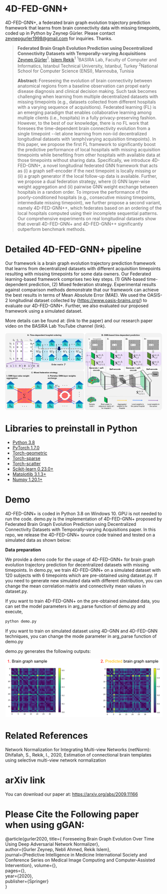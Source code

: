# 4D-FED-GNN+
4D-FED-GNN+, a federated brain graph evolution trajectory prediction framework that 
learns from brain connectivity data with missing timepoints, coded up in Python
by Zeynep Gürler. Please contact 
zeynepgurler1998@gmail.com for inquiries. Thanks.
 
> **Federated Brain Graph Evolution Prediction using Decentralized Connectivity Datasets with Temporally-varying Acquisitions**
> [Zeynep Gürler](https://github.com/zeynepgurler)<sup>1</sup>, [Islem Rekik](https://basira-lab.com/)<sup>1</sup>
> <sup>1</sup>BASIRA Lab, Faculty of Computer and Informatics, Istanbul Technical University, Istanbul, Turkey
> <sup>2</sup>National School for Computer Science (ENSI), Mannouba, Tunisia
>
> **Abstract:** Foreseeing the evolution of brain connectivity between anatomical regions from a baseline observation can propel early disease diagnosis and clinical decision making. Such task becomes challenging when learning from multiple decentralized datasets with missing timepoints (e.g., datasets collected from different hospitals with a varying sequence of acquisitions).  Federated learning (FL) is an emerging paradigm that enables collaborative learning among multiple clients (i.e., hospitals) in a fully privacy-preserving fashion. However, to the best of our knowledge, there is no FL work that foresees the time-dependent brain connectivity evolution from a single timepoint --let alone learning from non-iid decentralized longitudinal datasets with \emph{varying acquisition timepoints}. In this paper, we propose the first FL framework to significantly boost the predictive performance of local hospitals with missing acquisition timepoints while benefiting from other hospitals with available data at those timepoints without sharing data. Specifically, we introduce 4D-FED-GNN+, a novel longitudinal federated GNN framework that  acts as (i) a graph self-encoder if the next timepoint is locally missing or (ii) a graph generator if the local follow-up data is available. Further, we propose a dual federation strategy, where (i) GNN layer-wise weight aggregation and (ii) pairwise GNN weight exchange between hospitals in a random order. To improve the performance of the poorly-conditioned hospitals (e.g., consecutive missing timepoints, intermediate missing timepoint), we further propose a second variant, namely 4D-FED-GNN++, which federates based on an ordering of the local hospitals computed using their incomplete sequential patterns. Our comprehensive experiments on real longitudinal datasets show that overall 4D-FED-GNN+ and 4D-FED-GNN++ significantly outperform benchmark methods.
 
# Detailed 4D-FED-GNN+ pipeline
Our framework is a brain graph evolution trajectory prediction framework that learns from decentralized 
datasets with different acquisition timepoints resulting with missing timepoints for some data owners. 
Our Federated learning-based framework comprises two key steps. (1) GNN-based time-dependent
 prediction, (2) Mixed federation strategy. Experimental results against comparison methods demonstrate that our
 framework can achieve the best results in terms of Mean Absolute Error (MAE). 
We used the OASIS-2 longitudinal dataset collected by (https://www.oasis-brains.org/) to evaluate our 4D-FED-GNN+.
Further, we also evaluated our proposed framework using a simulated dataset.

More details can be found at: (link to the paper) and our research paper video on the BASIRA Lab YouTube channel (link). 

![4D-FED-GNN+ pipeline](pipeline.png)


# Libraries to preinstall in Python
* [Python 3.8](https://www.python.org/)
* [PyTorch 1.7.0](http://pytorch.org/)
* [Torch-geometric](https://github.com/rusty1s/pytorch_geometric)
* [Torch-sparse](https://github.com/rusty1s/pytorch_sparse)
* [Torch-scatter](https://github.com/rusty1s/pytorch_scatter)
* [Scikit-learn 0.23.0+](https://scikit-learn.org/stable/)
* [Matplotlib 3.1.3+](https://matplotlib.org/)
* [Numpy 1.20.1+](https://numpy.org/)

# Demo

4D-FED-GNN+ is coded in Python 3.8 on Windows 10. GPU is not needed to run the code.
demo.py is the implementation of 4D-FED-GNN+ proposed
by Federated Brain Graph Evolution Prediction using Decentralized Connectivity 
Datasets with Temporally-varying Acquisitions paper. In this repo, we release the 4D-FED-GNN+ source code trained and tested on a simulated 
data as shown below:

**Data preparation**

We provide a demo code for the usage of 4D-FED-GNN+ for brain graph evolution 
trajectory prediction for decentralized datasets with missing timepoints. In demo.py,
 we train 4D-FED-GNN+ on a simulated dataset with 120 subjects with 6 timepoints 
 which are pre-obtained using dataset.py. If you need to generate new simulated data with different distribution, you can 
change the mean correlation matrix and connectivity mean values in dataset.py. 

If you want to train 4D-FED-GNN+ on the pre-obtained simulated data, 
you can set the model parameters in arg_parse function of 
demo.py and execute,

```bash
python demo.py
```

If you want to train on simulated dataset using 4D-GNN and 4D-FED-GNN techniques, 
you can change the mode parameter in arg_parse function of demo.py

demo.py generates the following outputs:

![GRN pipeline](outputs.png)

# Related References

Network Normalization for Integrating Multi-view Networks (netNorm): Dhifallah, S., Rekik, I., 2020, Estimation of connectional brain templates using selective multi-view network normalization

# arXiv link 

You can download our paper at: https://arxiv.org/abs/2009.11166

# Please Cite the Following paper when using gGAN:

@article{gurler2020, title={ Foreseeing Brain Graph Evolution Over Time
Using Deep Adversarial Network Normalizer}, <br/>
author={Gurler Zeynep, Nebli Ahmed, Rekik Islem}, <br/>
journal={Predictive Intelligence in Medicine International Society and Conference Series on Medical Image Computing and Computer-Assisted Intervention},
volume={}, <br/>
pages={}, <br/>
year={2020}, <br/>
publisher={Springer} <br/>
}<br/>






